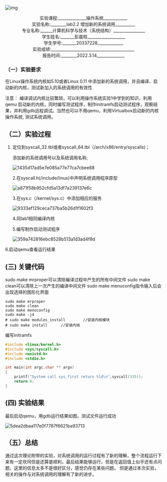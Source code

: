 ![img](file:///C:\Users\86139\AppData\Local\Temp\ksohtml\wpsF0F5.tmp.jpg)







<center>实验课程:______________操作系统____________</center>

<center>实验名称:________lab2.2 增加新的系统调用__________</center>

<center>专业名称:______计算机科学与技术（系统结构）________________</center>

<center>学生姓名:_______彭晨晗___________________</center>

<center>学生学号:_______20337228_____________</center>

<center>实验成绩:__________________________________________</center>

<center>报告时间:________2022.3.14______________</center>





### （一）实验要求

在Linux操作系统内核如5.10或者Linux 0.11 中添加新的系统调用，并且编译、启动新的内核，测试新加入的系统调用的有效性

注意： 编译调试内核比较繁琐，可以利用操作系统实验1中学到的知识，利用qemu 启动新的内核，同时编写测试程序，制作initramfs启动测试程序，观察结果，并利用gdb远程调试。当然也可以不用qemu，利用Virtualbox启动新的内核操作系统, 测试系统调用。



## （二）实验过程

1. 定位到syscall_32.tbl或者syscall_64.tbl（/arch/x86/entry/syscalls)； 

   添加新的系统调用号以及系统调用名称;

   ![1435d17ad5e7e085a77e77ca7cbee88](C:\Users\86139\Desktop\截图\1435d17ad5e7e085a77e77ca7cbee88.png)

   2.在syscall.h(/include/linux)中声明系统调用程序原型

   ![a871f58b952cfd5a13df7a239137e6c](C:\Users\86139\Desktop\截图\a871f58b952cfd5a13df7a239137e6c.png)

   3.在sys.c（/kernel/sys.c）中添加相应的服务

   ![9333ef129ceca737ba5b26d1f1602f3](C:\Users\86139\Desktop\截图\9333ef129ceca737ba5b26d1f1602f3.png)

   4.同lab1相同编译内核

   5.编写制作启动测试程序

   ![359a742816ebc8528b513a1d3ad4f8d](C:\Users\86139\Desktop\截图\359a742816ebc8528b513a1d3ad4f8d.png)

  6.启动qemu查看运行结果

##   (三) 关键代码

sudo make mrproper可以清除编译过程中产生的所有中间文件
sudo make clean可以清除上一次产生的编译中间文件
sudo make menuconfig指令输入后会出现选择的图形化界面

```shell
sudo make mrproper
sudo make clean
sudo make menuconfig
sudo make -j4
# sudo make modules_install        //安装内核模块
# sudo make install      //安装内核
```
编写initramfs

```c
#include <linux/kernel.h>
#include <sys/syscall.h>
#include <unistd.h>
#include <stdio.h>

int main(int argc,char ** argv)
{
	printf("System call sys_first return %ld\n",syscall(335));
	return 0; 
}
```

   

## (四) 实验结果

最后启动qemu，用gdb运行结果如图，测试文件运行成功

![5dea2dbaa117e0f7787f6621ba93713](C:\Users\86139\Desktop\截图\5dea2dbaa117e0f7787f6621ba93713.png)

## （五）总结

通过这次理论附带的实验，对系统调用的运行过程有了新的理解，整个流程运行下来有一定坎坷但是还算是顺利，最后结果能够运行，但是在返回值上似乎还有点问题，这里的信息太多不是很好区分，感觉仍存在某些问题。 但是通过本次实验，相关的操作与对系统调用的理解有了新的进步。
